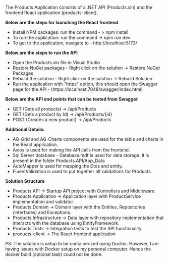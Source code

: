 The Products Application consists of a .NET API (Products.sln) and the frontend React application (products-client).

**Below are the steps for launching the React frontend**
- Install NPM packages:  run the command - >  npm install
- To run the application: run the command -> npm run dev 
- To get to the application, navigate to -  http://localhost:5173/
  

**Below are the steps to run the API**
- Open the Products.sln file in Visual Studio
- Restore NuGet packages - Right click on the solution -> Restore NuGet Packages
- Rebuild the solution -  Right click on the solution -> Rebuild Solution
- Run the application with "https" option, this should open the Swagger page for the API - (https://localhost:7048/swagger/index.html)
  

**Below are the API end points that can be tested from Swagger**
- GET (Gets all products) -> /api/Products
- GET (Gets a product by Id) -> /api/Products/{id}
- POST (Creates a new product) -> /api/Products
  

**Additional Details:**
- AG-Grid and AG-Charts components are used for the table and charts in the React application.
- Axios is used for making the API calls from the frontend.
- Sql Server database - Database.mdf is used for data storage. It is present in the folder Products.API/App_Data
- AutoMapper is used for mapping the Dtos and entity.
- FluentValidation is used to put together all validations for Products.

**Solution Structure**
- Products.API -> Startup API project with Controllers and Middleware.
- Products.Application -> Application layer with ProductService implementation and validator.
- Products.Domain -> Domain layer with the Entities, Repositories (interfaces) and Exceptions.
- Products.Infrastructure -> Data layer with repository implementation that interacts with the database using EntityFramework.
- Products.Tests -> Integration tests to test the API functionality.
- products-client -> The React frontend application
  
  
PS: The solution is setup to be containerized using Docker. However, I am having issues with Docker setup on my personal computer. Hence the docker build (optional task) could not be done.



